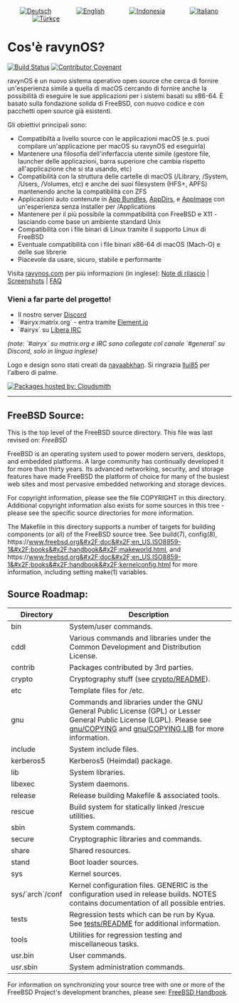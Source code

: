
  [![Deutsch](https://img.shields.io/badge/🇩🇪-Deutsch-inactive)](https://github.com/prolixalias/ravynos/blob/potential_readme_discussion/i18n/rendered/README.de_DE.md)    [![English](https://img.shields.io/badge/🇬🇧-English-inactive)](https://github.com/prolixalias/ravynos/blob/potential_readme_discussion/i18n/rendered/README.en_GB.md)    [![Indonesia](https://img.shields.io/badge/🇮🇩-Indonesia-inactive)](https://github.com/prolixalias/ravynos/blob/potential_readme_discussion/i18n/rendered/README.id_ID.md)    [![Italiano](https://img.shields.io/badge/🇮🇹-Italiano-2ea44f)](https://github.com/prolixalias/ravynos/blob/potential_readme_discussion/i18n/rendered/README.it_IT.md)    [![Türkçe](https://img.shields.io/badge/🇹🇷-Türkçe-inactive)](https://github.com/prolixalias/ravynos/blob/potential_readme_discussion/i18n/rendered/README.tr_TR.md)     
<p align="left"><h1> Cos&#39;è ravynOS? </h1></p>
<p>

[![Build Status](https://api.cirrus-ci.com/github/ravynsoft/ravynos.svg?branch=main)](https://cirrus-ci.com/github/ravynsoft/ravynos) [![Contributor Covenant](https://img.shields.io/badge/Contributor%20Covenant-2.1-4baaaa.svg)](CODE_OF_CONDUCT.md)

</p>

ravynOS è un nuovo sistema operativo open source che cerca di fornire un&#39;esperienza simile a quella di macOS cercando di fornire anche la possibilità di eseguire le sue applicazioni per i sistemi basati su x86-64. È basato sulla fondazione solida di FreeBSD, con nuovo codice e con pacchetti open source già esistenti.

Gli obiettivi principali sono:

- Compatibiltà a livello source con le applicazioni macOS (e.s. puoi compilare un&#39;applicazione per macOS su ravynOS ed eseguirla)
- Mantenere una filosofia dell&#39;inferfaccia utente simile (gestore file, launcher delle applicazioni, barra superiore che cambia rispetto all&#39;applicazione che si sta usando, etc)
- Compatibilità con la struttura delle cartelle di macOS (&#x2F;Library, &#x2F;System, &#x2F;Users, &#x2F;Volumes, etc) e anche dei suoi filesystem (HFS+, APFS) mantenendo anche la compatibilità con ZFS
- Applicazioni auto contenute in [App Bundles](https:&#x2F;&#x2F;developer.apple.com&#x2F;documentation&#x2F;foundation&#x2F;bundle), [AppDirs](https:&#x2F;&#x2F;github.com&#x2F;AppImage&#x2F;AppImageKit&#x2F;wiki&#x2F;AppDir), e [AppImage](https:&#x2F;&#x2F;github.com&#x2F;AppImage) con un&#39;esperienza senza installer per &#x2F;Applications
- Mantenere per il più possibile la commpatibilità con FreeBSD e X11 - lasciando come base un ambiente standard Unix 
- Compatibilità con i file binari di Linux tramite il supporto Linux di FreeBSD
- Eventuale compatibilità con i file binari x86-64 di macOS (Mach-O) e delle sue librerie
- Piacevole da usare, sicuro, stabile e performante

Visita [ravynos.com](https:&#x2F;&#x2F;ravynos.com&#x2F;) per più informazioni (in inglese): [Note di rilascio](https:&#x2F;&#x2F;ravynos.com&#x2F;releases.html) | [Screenshots](https:&#x2F;&#x2F;ravynos.com&#x2F;screenshots.html) | [FAQ](https:&#x2F;&#x2F;ravynos.com&#x2F;faq.html)
### Vieni a far parte del progetto!

* Il nostro server [Discord](https:&#x2F;&#x2F;discord.com&#x2F;invite&#x2F;8caJbAGNwY)
* &#x60;#airyx:matrix.org&#x60; - entra tramite [Element.io](https:&#x2F;&#x2F;app.element.io&#x2F;#&#x2F;room&#x2F;#airyx:matrix.org)
* &#x60;#airyx&#x60; su [Libera IRC](https:&#x2F;&#x2F;web.libera.chat&#x2F;?channel&#x3D;#airyx)

_(note: &#x60;#airyx&#x60; su matrix.org e IRC sono collegate col canale &#x60;#general&#x60; su Discord, solo in lingua inglese)_

Logo e design sono stati creati da [nayaabkhan](https:&#x2F;&#x2F;nayaabkhan.me). Si ringrazia [llui85](https:&#x2F;&#x2F;github.com&#x2F;llui85) per l&#39;albero di palme.

[![Packages hosted by: Cloudsmith](https:&#x2F;&#x2F;img.shields.io&#x2F;badge&#x2F;OSS%20hosting%20by-cloudsmith-blue?logo&#x3D;cloudsmith&amp;style&#x3D;flat-square)](https:&#x2F;&#x2F;cloudsmith.com)

---

FreeBSD Source:
---------------
This is the top level of the FreeBSD source directory.  This file
was last revised on:
$FreeBSD$

FreeBSD is an operating system used to power modern servers,
desktops, and embedded platforms. A large community has
continually developed it for more than thirty years. Its
advanced networking, security, and storage features have
made FreeBSD the platform of choice for many of the
busiest web sites and most pervasive embedded networking
and storage devices.

For copyright information, please see the file COPYRIGHT in this
directory. Additional copyright information also exists for some
sources in this tree - please see the specific source directories for
more information.

The Makefile in this directory supports a number of targets for
building components (or all) of the FreeBSD source tree.  See build(7), config(8),
https:&#x2F;&#x2F;www.freebsd.org&#x2F;doc&#x2F;en_US.ISO8859-1&#x2F;books&#x2F;handbook&#x2F;makeworld.html, and
https:&#x2F;&#x2F;www.freebsd.org&#x2F;doc&#x2F;en_US.ISO8859-1&#x2F;books&#x2F;handbook&#x2F;kernelconfig.html
for more information, including setting make(1) variables.

Source Roadmap:
---------------
| Directory | Description |
| --------- | ----------- |
| bin | System&#x2F;user commands. |
| cddl | Various commands and libraries under the Common Development and Distribution License. |
| contrib | Packages contributed by 3rd parties. |
| crypto | Cryptography stuff (see [crypto&#x2F;README](crypto&#x2F;README)). |
| etc | Template files for &#x2F;etc. |
| gnu | Commands and libraries under the GNU General Public License (GPL) or Lesser General Public License (LGPL). Please see [gnu&#x2F;COPYING](gnu&#x2F;COPYING) and [gnu&#x2F;COPYING.LIB](gnu&#x2F;COPYING.LIB) for more information. |
| include | System include files. |
| kerberos5 | Kerberos5 (Heimdal) package. |
| lib | System libraries. |
| libexec | System daemons. |
| release | Release building Makefile &amp; associated tools. |
| rescue | Build system for statically linked &#x2F;rescue utilities. |
| sbin | System commands. |
| secure | Cryptographic libraries and commands. |
| share | Shared resources. |
| stand | Boot loader sources. |
| sys | Kernel sources. |
| sys&#x2F;&#x60;arch&#x60;&#x2F;conf | Kernel configuration files. GENERIC is the configuration used in release builds. NOTES contains documentation of all possible entries. |
| tests | Regression tests which can be run by Kyua.  See [tests&#x2F;README](tests&#x2F;README) for additional information. |
| tools | Utilities for regression testing and miscellaneous tasks. |
| usr.bin | User commands. |
| usr.sbin | System administration commands. |

For information on synchronizing your source tree with one or more of the FreeBSD Project&#39;s development branches, please see: [FreeBSD Handbook](https:&#x2F;&#x2F;docs.freebsd.org&#x2F;en&#x2F;books&#x2F;handbook&#x2F;cutting-edge&#x2F;#current-stable).
